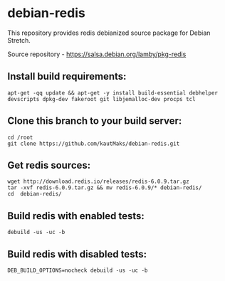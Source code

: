 # debian-redis

This repository provides redis debianized source package for Debian Stretch.

Source repository - https://salsa.debian.org/lamby/pkg-redis

## Install build requirements:

```
apt-get -qq update && apt-get -y install build-essential debhelper devscripts dpkg-dev fakeroot git libjemalloc-dev procps tcl
```

## Clone this branch to your build server:

```
cd /root
git clone https://github.com/kautMaks/debian-redis.git
```

## Get redis sources:

```
wget http://download.redis.io/releases/redis-6.0.9.tar.gz
tar -xvf redis-6.0.9.tar.gz && mv redis-6.0.9/* debian-redis/
cd  debian-redis/
```

## Build redis with enabled tests:

```
debuild -us -uc -b
```

## Build redis with disabled tests:

```
DEB_BUILD_OPTIONS=nocheck debuild -us -uc -b
```
